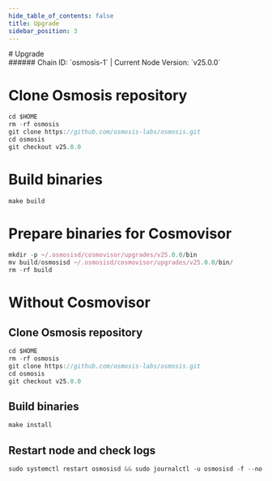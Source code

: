 ```yaml
---
hide_table_of_contents: false
title: Upgrade
sidebar_position: 3
---
```


<div class="h1-with-icon icon-osmosis">
# Upgrade
</div>
###### Chain ID: `osmosis-1` | Current Node Version: `v25.0.0`


# Clone Osmosis repository
```js
cd $HOME
rm -rf osmosis
git clone https://github.com/osmosis-labs/osmosis.git
cd osmosis
git checkout v25.0.0
 ```

# Build binaries
```js
make build
 ```

# Prepare binaries for Cosmovisor
```js
mkdir -p ~/.osmosisd/cosmovisor/upgrades/v25.0.0/bin
mv build/osmosisd ~/.osmosisd/cosmovisor/upgrades/v25.0.0/bin/
rm -rf build
```

# Without Cosmovisor
## Clone Osmosis repository
```js
cd $HOME
rm -rf osmosis
git clone https://github.com/osmosis-labs/osmosis.git
cd osmosis
git checkout v25.0.0
 ```

## Build binaries
```js
make install
 ```

## Restart node and check logs
```js
sudo systemctl restart osmosisd && sudo journalctl -u osmosisd -f --no-hostname -o cat
```